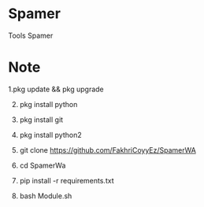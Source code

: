 # Spamer
Tools Spamer

# Note

1.pkg update && pkg upgrade

2. pkg install python

3. pkg install git

4. pkg install python2

5. git clone https://github.com/FakhriCoyyEz/SpamerWA

6. cd SpamerWa

7. pip install -r requirements.txt

8. bash Module.sh

